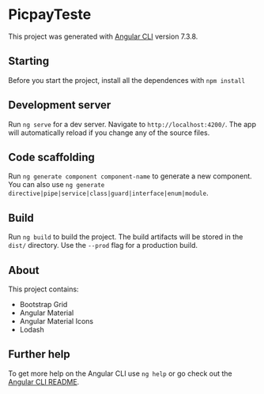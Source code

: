 # PicpayTeste

This project was generated with [Angular CLI](https://github.com/angular/angular-cli) version 7.3.8.


## Starting
Before you start the project, install all the dependences with `npm install`

## Development server

Run `ng serve` for a dev server. Navigate to `http://localhost:4200/`. The app will automatically reload if you change any of the source files.

## Code scaffolding

Run `ng generate component component-name` to generate a new component. You can also use `ng generate directive|pipe|service|class|guard|interface|enum|module`.

## Build

Run `ng build` to build the project. The build artifacts will be stored in the `dist/` directory. Use the `--prod` flag for a production build.

## About

This project contains:

- Bootstrap Grid
- Angular Material
- Angular Material Icons
- Lodash

## Further help

To get more help on the Angular CLI use `ng help` or go check out the [Angular CLI README](https://github.com/angular/angular-cli/blob/master/README.md).
